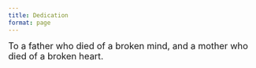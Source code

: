 ```yaml
---
title: Dedication
format: page
---
```


<p>
<font size="4" >
To a father who died of a broken mind, and a mother who died of a broken heart.
</font>
</p>
